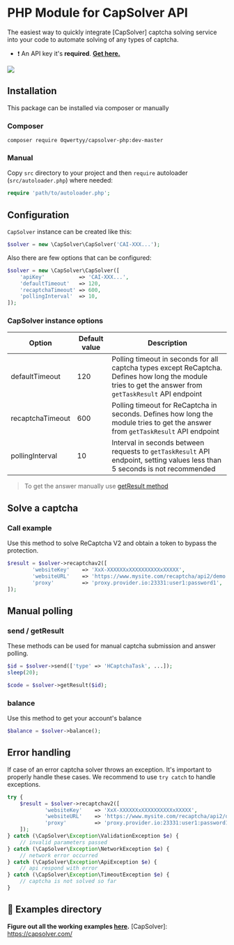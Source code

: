 # PHP Module for CapSolver API
The easiest way to quickly integrate [CapSolver] captcha solving service into your code to automate solving of any types of captcha.
- ❗ An API key it's **required**. [**Get here.**](https://dashboard.capsolver.com/passport/register?inviteCode=CHhA_5os)

[![](https://img.shields.io/badge/documentation-docs.capsolver.com-blue)](https://docs.capsolver.com/guide/getting-started.html)
## Installation
This package can be installed via composer or manually

### Composer
```
composer require 0qwertyy/capsolver-php:dev-master
```

### Manual
Copy `src` directory to your project and then `require` autoloader (`src/autoloader.php`) where needed:
```php
require 'path/to/autoloader.php';
```

## Configuration
`CapSolver` instance can be created like this:

```php
$solver = new \CapSolver\CapSolver('CAI-XXX...');
```
Also there are few options that can be configured:

```php
$solver = new \CapSolver\CapSolver([
    'apiKey'           => 'CAI-XXX...',
    'defaultTimeout'   => 120,
    'recaptchaTimeout' => 600,
    'pollingInterval'  => 10,
]);
```

### CapSolver instance options

|Option|Default value|Description|
|---|---|---|
|defaultTimeout|120|Polling timeout in seconds for all captcha types except ReCaptcha. Defines how long the module tries to get the answer from `getTaskResult` API endpoint|
|recaptchaTimeout|600|Polling timeout for ReCaptcha in seconds. Defines how long the module tries to get the answer from `getTaskResult` API endpoint|
|pollingInterval|10|Interval in seconds between requests to `getTaskResult` API endpoint, setting values less than 5 seconds is not recommended|

> To get the answer manually use [getResult method](#send--getresult)

## Solve a captcha

### Call example
Use this method to solve ReCaptcha V2 and obtain a token to bypass the protection.
```php
$result = $solver->recaptchav2([
        'websiteKey'    => 'XxX-XXXXXXxXXXXXXXXXXxXXXXX',                   // grab it from target site
        'websiteURL'    => 'https://www.mysite.com/recaptcha/api2/demo',    // grab it from target site
        'proxy'         => 'proxy.provider.io:23331:user1:password1',       // proxy string format
]);
```

## Manual polling

### send / getResult
These methods can be used for manual captcha submission and answer polling.
```php
$id = $solver->send(['type' => 'HCaptchaTask', ...]);
sleep(20);

$code = $solver->getResult($id);
```
### balance
Use this method to get your account's balance
```php
$balance = $solver->balance();
```

## Error handling
If case of an error captcha solver throws an exception. It's important to properly handle these cases. We recommend to use `try catch` to handle exceptions. 
```php
try {
    $result = $solver->recaptchav2([
            'websiteKey'    => 'XxX-XXXXXXxXXXXXXXXXXxXXXXX',                   // grab it from target site
            'websiteURL'    => 'https://www.mysite.com/recaptcha/api2/demo',    // grab it from target site
            'proxy'         => 'proxy.provider.io:23331:user1:password1',       // proxy string format
    ]);
} catch (\CapSolver\Exception\ValidationException $e) {
    // invalid parameters passed
} catch (\CapSolver\Exception\NetworkException $e) {
    // network error occurred
} catch (\CapSolver\Exception\ApiException $e) {
    // api respond with error
} catch (\CapSolver\Exception\TimeoutException $e) {
    // captcha is not solved so far
}
```

## 📁 Examples directory
**Figure out all the working examples [here](https://github.com/0qwertyy/capsolver-php/tree/master/examples).**
[CapSolver]: https://capsolver.com/
